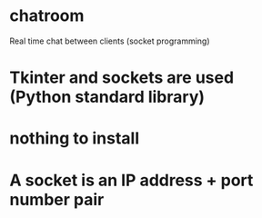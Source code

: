 # chatroom
Real time chat between clients (socket programming)


# Tkinter and sockets are used (Python standard library)
# nothing to install

# A socket is an IP address + port number pair

